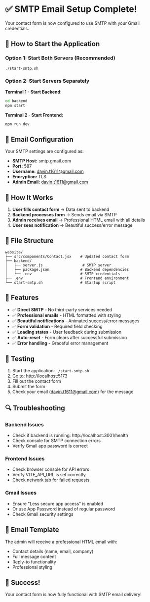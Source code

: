 # ✅ SMTP Email Setup Complete!

Your contact form is now configured to use SMTP with your Gmail credentials.

## 🚀 How to Start the Application

### Option 1: Start Both Servers (Recommended)
```bash
./start-smtp.sh
```

### Option 2: Start Servers Separately

**Terminal 1 - Start Backend:**
```bash
cd backend
npm start
```

**Terminal 2 - Start Frontend:**
```bash
npm run dev
```

## 📧 Email Configuration

Your SMTP settings are configured as:
- **SMTP Host:** smtp.gmail.com
- **Port:** 587
- **Username:** davin.t1611@gmail.com
- **Encryption:** TLS
- **Admin Email:** davin.t1611@gmail.com

## 🔧 How It Works

1. **User fills contact form** → Data sent to backend
2. **Backend processes form** → Sends email via SMTP
3. **Admin receives email** → Professional HTML email with all details
4. **User sees notification** → Beautiful success/error message

## 📁 File Structure

```
website/
├── src/components/Contact.jsx    # Updated contact form
├── backend/
│   ├── server.js                  # SMTP server
│   ├── package.json              # Backend dependencies
│   └── .env                      # SMTP credentials
├── .env                          # Frontend environment
└── start-smtp.sh                 # Startup script
```

## 🎯 Features

- ✅ **Direct SMTP** - No third-party services needed
- ✅ **Professional emails** - HTML formatted with styling
- ✅ **Beautiful notifications** - Animated success/error messages
- ✅ **Form validation** - Required field checking
- ✅ **Loading states** - User feedback during submission
- ✅ **Auto-reset** - Form clears after successful submission
- ✅ **Error handling** - Graceful error management

## 🧪 Testing

1. Start the application: `./start-smtp.sh`
2. Go to: http://localhost:5173
3. Fill out the contact form
4. Submit the form
5. Check your email (davin.t1611@gmail.com) for the message

## 🔍 Troubleshooting

### Backend Issues
- Check if backend is running: http://localhost:3001/health
- Check console for SMTP connection errors
- Verify Gmail app password is correct

### Frontend Issues
- Check browser console for API errors
- Verify VITE_API_URL is set correctly
- Check network tab for failed requests

### Gmail Issues
- Ensure "Less secure app access" is enabled
- Or use App Password instead of regular password
- Check Gmail security settings

## 📝 Email Template

The admin will receive a professional HTML email with:
- Contact details (name, email, company)
- Full message content
- Reply-to functionality
- Professional styling

## 🎉 Success!

Your contact form is now fully functional with SMTP email delivery!
